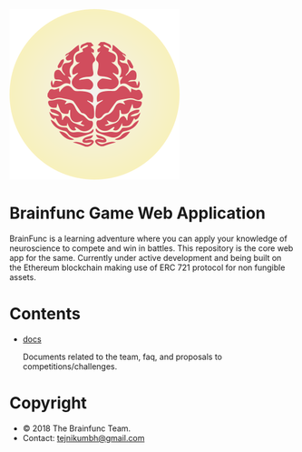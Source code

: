 ![Logo](https://github.com/brainfunc/web-app/blob/master/style/images/custom/header/logo.svg)

# Brainfunc Game Web Application
BrainFunc is a learning adventure where you can apply your knowledge of neuroscience to compete and win in battles. This repository is the core web app for the same. Currently under active development and being built on the Ethereum blockchain making use of ERC 721 protocol for non fungible assets.

# Contents
- [docs](https://github.com/brainfunc/web-app/tree/master/docs)
  
  Documents related to the team, faq, and proposals to competitions/challenges.

# Copyright
- © 2018 The Brainfunc Team.
- Contact: tejnikumbh@gmail.com

